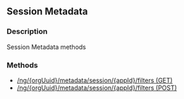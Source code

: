 ## Session Metadata
### Description
Session Metadata methods
### Methods
- [ /ng/{orgUuid}/metadata/session/{appId}/filters (GET) ]( ./a1e60b4d174f9b43c9af23504e52e3b1.md)
- [ /ng/{orgUuid}/metadata/session/{appId}/filters (POST) ]( ./fae8244d24ef0e7b695b8b665dcab9eb.md)
